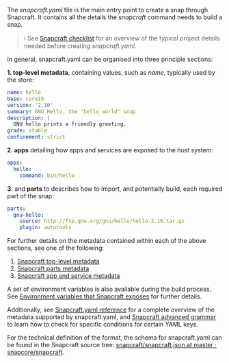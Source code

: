 The *snapcraft.yaml* file is the main entry point to create a snap through Snapcraft. It contains all the details the *snapcraft* command needs to build a snap.

> ℹ See [Snapcraft checklist](/t/snapcraft-checklist/10926) for an overview of the typical project details needed before creating *snapcraft.yaml*.

In general, snapcraft.yaml can be organised into three principle sections:

**1. top-level metadata**, containing values, such as *name*, typically used by the store:

```yaml
name: hello
base: core18
version: '2.10'
summary: GNU Hello, the "hello world" snap
description: |
  GNU hello prints a friendly greeting.
grade: stable
confinement: strict
```

**2. apps** detailing how apps and services are exposed to the host system:

```yaml
apps:
  hello:
    command: bin/hello
```
**3.** and **parts** to describes how to import, and potentially build, each required part of the snap:

```yaml
parts:
  gnu-hello:
    source: http://ftp.gnu.org/gnu/hello/hello-2.10.tar.gz
    plugin: autotools
```

For further details on the metadata contained within each of the above sections, see one of the following:

1. [Snapcraft top-level metadata](/t/snapcraft-top-level-metadata/8334)
1. [Snapcraft parts metadata](/t/snapcraft-parts-metadata/8336)
1. [Snapcraft app and service metadata](/t/snapcraft-app-and-service-metadata/8335)

A set of environment variables is also available during the build process. See [Environment variables that Snapcraft exposes](/t/environment-variables-that-snapcraft-exposes/7569) for further details.

Additionally, see [Snapcraft.yaml reference](/t/snapcraft-yaml-reference/4276) for a complete overview of the metadata supported by snapcraft.yaml, and [Snapcraft advanced grammar](/t/snapcraft-advanced-grammar/8349/2) to learn how to check for specific conditions for certain YAML keys.

For the technical definition of the format, the schema for snapcraft.yaml can be found in the Snapcraft source tree: [snapcraft/snapcraft.json at master · snapcore/snapcraft](https://github.com/snapcore/snapcraft/blob/master/schema/snapcraft.json).